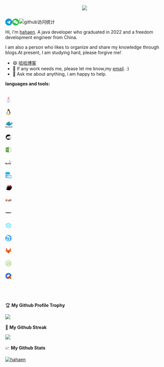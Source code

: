 
<h1 align="center">
  <a href="https://github.com/hahaen">
    <img src="https://readme-typing-svg.herokuapp.com/?lines=欢迎您来到hahaen的主页!;祝您今天愉快!&center=true&size=27">
  </a>
</h1>

<a href="https://t.me/ihahaen">
  <img align="left" alt="hahaen's Telegram" width="22px" src="https://github.com/hahaen/hahaen/blob/main/images/telegram.png" />
</a>

<a href="https://github.com/hahaen/hahaen/blob/main/images/myself.png">
  <img align="left" alt="hahaen's WeChat" width="22px" src="https://github.com/hahaen/hahaen/blob/main/images/wx.png" />
</a>

![github访问统计](https://visitor-badge.glitch.me/badge?page_id=hahaen.hahaen)

Hi, i'm [hahaen](https://github.com/hahaen). A java developer who graduated in 2022 and a freedom development engineer from China.

I am also a person who likes to organize and share my knowledge through blogs.At present, I am studying hard, please
forgive me!

- 😄 [哈哈博客](http://hahaen.github.io/)
- 💼 If any work needs me, please let me know,my [email](mailto:ihahaen@163.com). :)
- 💬 Ask me about anything, i am happy to help.

**languages and tools:**

<code> <a href="https://www.java.com/"><img height="20" src="https://github.com/hahaen/hahaen/blob/main/images/java.png"></a> </code>
<code> <a href="https://zh.m.wikipedia.org/zh/Linux"><img height="20" src="https://github.com/hahaen/hahaen/blob/main/images/linux.png"></a> </code>
<code> <a href="https://www.docker.com/"><img height="20" src="https://github.com/hahaen/hahaen/blob/main/images/Docker.png"></a> </code>
<code> <a href="https://spring.io/projects/spring-boot"><img height="20" src="https://github.com/hahaen/hahaen/blob/main/images/bxl-spring-boot.png"></a> </code>
<code> <a href="https://zh.m.wikipedia.org/zh/HTML"><img height="20" src="https://github.com/hahaen/hahaen/blob/main/images/html.png"></a> </code>
<code> <a href="https://www.mysql.com/"><img height="20" src="https://github.com/hahaen/hahaen/blob/main/images/mysql.png"></a> </code>
<code> <a href="https://www.oracle.com/"><img height="20" src="https://github.com/hahaen/hahaen/blob/main/images/Oracle.png"></a> </code>
<code> <a href="https://mybatis.org/mybatis-3/"><img height="20" src="https://github.com/hahaen/hahaen/blob/main/images/mybatis.png"></a> </code>
<code> <a href="https://git-scm.com/"><img height="20" src="https://github.com/hahaen/hahaen/blob/main/images/git.png"></a> </code>
<code> <a href="http://nginx.org/"><img height="20" src="https://github.com/hahaen/hahaen/blob/main/images/nginx.png"></a> </code>
<code> <a href="https://redis.io/"><img height="20" src="https://github.com/hahaen/hahaen/blob/main/images/redis.png"></a> </code>
<code> <a href="https://www.zentao.net/"><img height="20" src="https://github.com/hahaen/hahaen/blob/main/images/chandao.png"></a> </code>
<code> <a href="https://gitlab.com/"><img height="20" src="https://github.com/hahaen/hahaen/blob/main/images/gitlab.png"></a> </code>
<code> <a href="https://nodejs.org/"><img height="20" src="https://github.com/hahaen/hahaen/blob/main/images/nodejs.png"></a> </code>
<code> <a href="https://www.cloudquery.club/"><img height="20" src="https://github.com/hahaen/hahaen/blob/main/images/CloudQuery.png"></a> </code>

<h1></h1>

<br>

🏆 **My Github Profile Trophy**

<a href="https://github-profile-trophy.vercel.app/?username=hahaen&theme=gruvbox&row=1&column=7&no-frame=true&no-bg=true">
  <img  src="https://github-profile-trophy.vercel.app/?username=hahaen&theme=gruvbox&row=1&column=7&no-frame=true&no-bg=true" />
</a>

<br>

🌸 **My Github Streak**

<a href="https://github-readme-streak-stats.herokuapp.com/?user=hahaen">
    <img  src="https://github-readme-streak-stats.herokuapp.com/?user=hahaen" />
</a>

<br>

📈 **My Github Stats**

<a href="https://github-readme-stats.vercel.app/api?username=hahaen&show_icons=true"> 
<img src="https://github-readme-stats.vercel.app/api?username=hahaen&show_icons=true" alt="hahaen" />
</a>